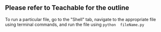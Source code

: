 ## Please refer to Teachable for the outline

To run a particular file, go to the "Shell" tab, navigate to the appropriate file using terminal commands, and run the file using `python  fileName.py`

